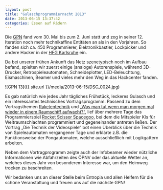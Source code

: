 ```yaml
---
layout: post
title: "Gulaschprogrammiernacht 2013"
date: 2013-06-15 13:37:42
categories: Essen auf Rädern
---
```

Die [GPN](https://entropia.de/GPN13) fand vom 30. Mai bis zum 2. Juni statt und zog in seiner 12. Iteration noch mehr technikaffine Entitäten an als in den Vorjahren. So fanden sich ca. 450 Programmierer, Elektronikbastler, Lockpicker und andere Hacker in der [HFG Karlsruhe](http://www.hfg-karlsruhe.de) ein.

Da bei unserer frühen Ankunft das Netz szenetypisch noch im Aufbau befand, spielten wir zuerst einige (analoge) Autorenspiele, während 3D-Drucker, Retrospieleautomaten, Schneideplotter, LED-Beleuchtung, Eismaschinen, Beamer und vieles mehr den Weg in das Hackcenter fanden.

![GPN 13]({{ site.url }}/media/2013-06-15/DSC_0024.jpg)

Es gab natürlich wie jedes Jahr tägliches Frühstück, leckeres Gulasch und ein interessantes technisches Vortragsprogramm. Passend zu dem Vortragsthemen [Raketentechnik](https://entropia.de/GPN13:60_Jahre_Raketentechnik_mit_R-7_und_Союз_(Soyuz) ) und [„Was man tut wenn man morgen mal wieder in einem Raumschiff aufwacht?“](https://entropia.de/GPN13:Wie_fliegt_man_eigentlich_Raumschiffe%3F), lief über mehrere Tage das Programmierspiel [Rocket Scissor Spacegoo](https://entropia.de/GPN13:Rocket_Scissor_Spacegoo), bei dem die Mitspieler KIs für Weltraumschlachten programmiert und gegeneinander antreten ließen. Der Vortrag „Die Technik der Videospiele“ bot einen Überblick über die Technik von Spieleautomaten vergangener Tage und erklärte z.B. die Funktionsweise der Pongautomaten, welche ausschließlich mit Logikgattern arbeiten.

Neben dem Vortragprogramm zeigte auch der Infobeamer wieder nützliche Informationen wie Abfahrzeiten des ÖPNV oder das aktuelle Wetter an, welches dieses Jahr von besonderem Interesse war, um den Heimweg trocken zu beschreiten.

Wir bedanken uns an dieser Stelle beim Entropia und allen Helfern für die schöne Veranstaltung und freuen uns auf die nächste GPN!